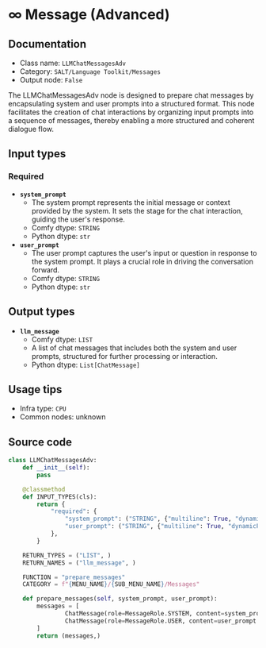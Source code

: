 # ∞ Message (Advanced)
## Documentation
- Class name: `LLMChatMessagesAdv`
- Category: `SALT/Language Toolkit/Messages`
- Output node: `False`

The LLMChatMessagesAdv node is designed to prepare chat messages by encapsulating system and user prompts into a structured format. This node facilitates the creation of chat interactions by organizing input prompts into a sequence of messages, thereby enabling a more structured and coherent dialogue flow.
## Input types
### Required
- **`system_prompt`**
    - The system prompt represents the initial message or context provided by the system. It sets the stage for the chat interaction, guiding the user's response.
    - Comfy dtype: `STRING`
    - Python dtype: `str`
- **`user_prompt`**
    - The user prompt captures the user's input or question in response to the system prompt. It plays a crucial role in driving the conversation forward.
    - Comfy dtype: `STRING`
    - Python dtype: `str`
## Output types
- **`llm_message`**
    - Comfy dtype: `LIST`
    - A list of chat messages that includes both the system and user prompts, structured for further processing or interaction.
    - Python dtype: `List[ChatMessage]`
## Usage tips
- Infra type: `CPU`
- Common nodes: unknown


## Source code
```python
class LLMChatMessagesAdv:
    def __init__(self):
        pass

    @classmethod
    def INPUT_TYPES(cls):
        return {
            "required": {
                "system_prompt": ("STRING", {"multiline": True, "dynamicPrompts": False, "placeholder": "You are a dog, you cannot speak, only woof, and react as a dog would."}),
                "user_prompt": ("STRING", {"multiline": True, "dynamicPrompts": False, "plaeholder": "What is your name?"}),
            },
        }

    RETURN_TYPES = ("LIST", )
    RETURN_NAMES = ("llm_message", )

    FUNCTION = "prepare_messages"
    CATEGORY = f"{MENU_NAME}/{SUB_MENU_NAME}/Messages"

    def prepare_messages(self, system_prompt, user_prompt):
        messages = [
                ChatMessage(role=MessageRole.SYSTEM, content=system_prompt ),
                ChatMessage(role=MessageRole.USER, content=user_prompt ),
        ]
        return (messages,)

```
